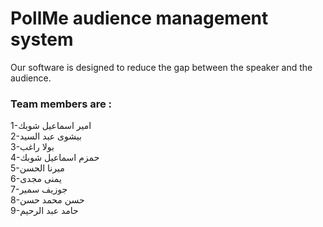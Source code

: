 # PollMe audience management system 


 Our software is designed to reduce the gap between the speaker and the audience.


### Team members are : 
1-امير اسماعيل شوبك    
2-بيشوى عبد السيد    
3-بولا راغب   
4-حمزم اسماعيل شوبك   
5-ميرنا الحسن       
6-يمنى مجدى   
7-جوزيف سمير    
8-حسن محمد حسن   
9-حامد عبد الرحيم   

